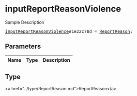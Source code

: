 # inputReportReasonViolence

Sample Description

<pre>
<a href="../constructor/inputReportReasonViolence.md">inputReportReasonViolence</a>#1e22c78d = <a href="../type/ReportReason.md">ReportReason</a>;
</pre>

## Parameters

| Name | Type | Description |
|------|:----:|-------------|

## Type

&lt;a href=&#34;../type/ReportReason.md&#34;&gt;ReportReason&lt;/a&gt;
